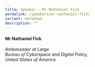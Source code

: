```yaml
---
title: Speaker – Mr Nathaniel Fick
permalink: /speakers/mr-nathaniel-fick/
variant: markdown
description: ""
---
```

#### **Mr Nathaniel Fick**

*Ambassador at Large <br> Bureau of Cyberspace and Digital Policy, <br>United States of America*